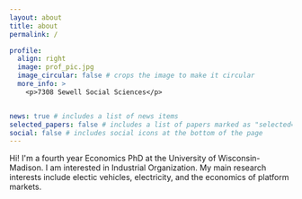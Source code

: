 ```yaml
---
layout: about
title: about
permalink: /

profile:
  align: right
  image: prof_pic.jpg
  image_circular: false # crops the image to make it circular
  more_info: >
    <p>7308 Sewell Social Sciences</p>


news: true # includes a list of news items
selected_papers: false # includes a list of papers marked as "selected={true}"
social: false # includes social icons at the bottom of the page
---
```

Hi! I'm a fourth year Economics PhD at the University of Wisconsin-Madison. I am interested in Industrial Organization. My main research interests include electic vehicles, electricity, and the economics of platform markets. 
